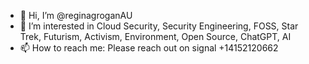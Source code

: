 - 👋 Hi, I’m @reginagroganAU
- 👀 I’m interested in Cloud Security, Security Engineering, FOSS, Star Trek, Futurism, Activism, Environment, Open Source, ChatGPT, AI
- 📫 How to reach me: Please reach out on signal +14152120662

<!---
reginagroganAU/reginagroganAU is a ✨ special ✨ repository because its `README.md` (this file) appears on your GitHub profile.
You can click the Preview link to take a look at your changes.
--->
